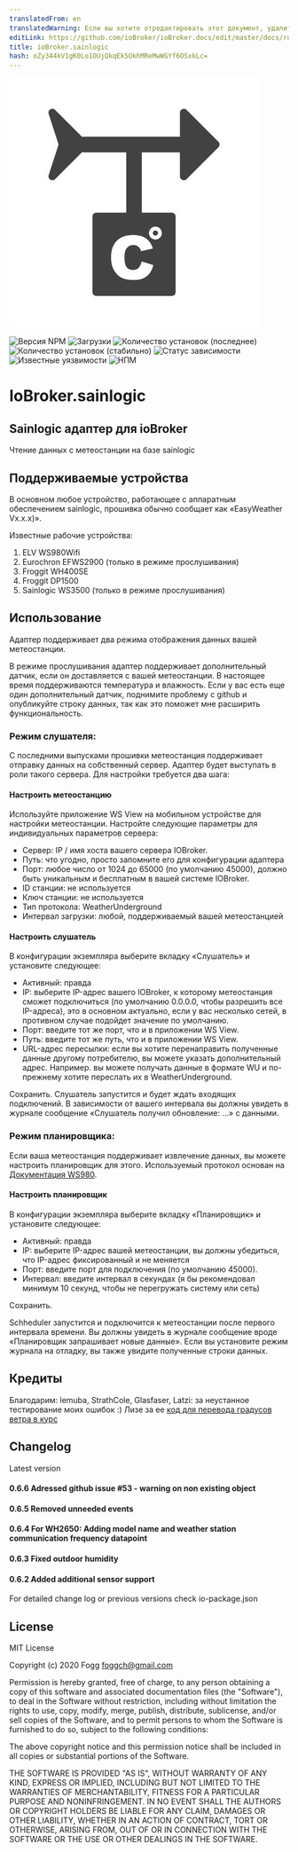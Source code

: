 ```yaml
---
translatedFrom: en
translatedWarning: Если вы хотите отредактировать этот документ, удалите поле «translationFrom», в противном случае этот документ будет снова автоматически переведен
editLink: https://github.com/ioBroker/ioBroker.docs/edit/master/docs/ru/adapterref/iobroker.sainlogic/README.md
title: ioBroker.sainlogic
hash: oZy344kV1gK0Lo1OUjQkqEk5OkhMReMwWGYf6OSxkLc=
---
```

![Логотип](../../../en/adapterref/iobroker.sainlogic/admin/sainlogic.png)

![Версия NPM](http://img.shields.io/npm/v/iobroker.sainlogic.svg)
![Загрузки](https://img.shields.io/npm/dm/iobroker.sainlogic.svg)
![Количество установок (последнее)](http://iobroker.live/badges/sainlogic-installed.svg)
![Количество установок (стабильно)](http://iobroker.live/badges/sainlogic-stable.svg)
![Статус зависимости](https://img.shields.io/david/phifogg/iobroker.sainlogic.svg)
![Известные уязвимости](https://snyk.io/test/github/phifogg/ioBroker.sainlogic/badge.svg)
![НПМ](https://nodei.co/npm/iobroker.sainlogic.png?downloads=true)

# IoBroker.sainlogic
## Sainlogic адаптер для ioBroker
Чтение данных с метеостанции на базе sainlogic

## Поддерживаемые устройства
В основном любое устройство, работающее с аппаратным обеспечением sainlogic, прошивка обычно сообщает как «EasyWeather Vx.x.x)».

Известные рабочие устройства:

1. ELV WS980Wifi
1. Eurochron EFWS2900 (только в режиме прослушивания)
1. Froggit WH400SE
1. Froggit DP1500
1. Sainlogic WS3500 (только в режиме прослушивания)

## Использование
Адаптер поддерживает два режима отображения данных вашей метеостанции.

В режиме прослушивания адаптер поддерживает дополнительный датчик, если он доставляется с вашей метеостанции. В настоящее время поддерживаются температура и влажность. Если у вас есть еще один дополнительный датчик, поднимите проблему с github и опубликуйте строку данных, так как это поможет мне расширить функциональность.

### Режим слушателя:
С последними выпусками прошивки метеостанция поддерживает отправку данных на собственный сервер. Адаптер будет выступать в роли такого сервера. Для настройки требуется два шага:

#### Настроить метеостанцию
Используйте приложение WS View на мобильном устройстве для настройки метеостанции. Настройте следующие параметры для индивидуальных параметров сервера:

- Сервер: IP / имя хоста вашего сервера IOBroker.
- Путь: что угодно, просто запомните его для конфигурации адаптера
- Порт: любое число от 1024 до 65000 (по умолчанию 45000), должно быть уникальным и бесплатным в вашей системе IOBroker.
- ID станции: не используется
- Ключ станции: не используется
- Тип протокола: WeatherUnderground
- Интервал загрузки: любой, поддерживаемый вашей метеостанцией

#### Настроить слушатель
В конфигурации экземпляра выберите вкладку «Слушатель» и установите следующее:

- Активный: правда
- IP: выберите IP-адрес вашего IOBroker, к которому метеостанция сможет подключиться (по умолчанию 0.0.0.0, чтобы разрешить все IP-адреса), это в основном актуально, если у вас несколько сетей, в противном случае подойдет значение по умолчанию.
- Порт: введите тот же порт, что и в приложении WS View.
- Путь: введите тот же путь, что и в приложении WS View.
- URL-адрес пересылки: если вы хотите перенаправить полученные данные другому потребителю, вы можете указать дополнительный адрес. Например. вы можете получать данные в формате WU и по-прежнему хотите переслать их в WeatherUnderground.

Сохранить.
Слушатель запустится и будет ждать входящих подключений. В зависимости от вашего интервала вы должны увидеть в журнале сообщение «Слушатель получил обновление: ...» с данными.

### Режим планировщика:
Если ваша метеостанция поддерживает извлечение данных, вы можете настроить планировщик для этого. Используемый протокол основан на [Документация WS980](https://github.com/RrPt/WS980).

#### Настроить планировщик
В конфигурации экземпляра выберите вкладку «Планировщик» и установите следующее:

- Активный: правда
- IP: выберите IP-адрес вашей метеостанции, вы должны убедиться, что IP-адрес фиксированный и не меняется
- Порт: введите порт для подключения (по умолчанию 45000).
- Интервал: введите интервал в секундах (я бы рекомендовал минимум 10 секунд, чтобы не перегружать систему или сеть)

Сохранить.

Schheduler запустится и подключится к метеостанции после первого интервала времени. Вы должны увидеть в журнале сообщение вроде «Планировщик запрашивает новые данные». Если вы установите режим журнала на отладку, вы также увидите полученные строки данных.

## Кредиты
Благодарим: lemuba, StrathCole, Glasfaser, Latzi: за неустанное тестирование моих ошибок :) Лизе за ее [код для перевода градусов ветра в курс](https://www.programmieraufgaben.ch/aufgabe/windrichtung-bestimmen/ibbn2e7d)

## Changelog

Latest version

#### 0.6.6 Adressed github issue #53 - warning on non existing object

#### 0.6.5 Removed unneeded events

#### 0.6.4 For WH2650: Adding model name and weather station communication frequency datapoint

#### 0.6.3 Fixed outdoor humidity

#### 0.6.2 Added additional sensor support


For detailed change log or previous versions check io-package.json

## License
MIT License

Copyright (c) 2020 Fogg <foggch@gmail.com>

Permission is hereby granted, free of charge, to any person obtaining a copy
of this software and associated documentation files (the "Software"), to deal
in the Software without restriction, including without limitation the rights
to use, copy, modify, merge, publish, distribute, sublicense, and/or sell
copies of the Software, and to permit persons to whom the Software is
furnished to do so, subject to the following conditions:

The above copyright notice and this permission notice shall be included in all
copies or substantial portions of the Software.

THE SOFTWARE IS PROVIDED "AS IS", WITHOUT WARRANTY OF ANY KIND, EXPRESS OR
IMPLIED, INCLUDING BUT NOT LIMITED TO THE WARRANTIES OF MERCHANTABILITY,
FITNESS FOR A PARTICULAR PURPOSE AND NONINFRINGEMENT. IN NO EVENT SHALL THE
AUTHORS OR COPYRIGHT HOLDERS BE LIABLE FOR ANY CLAIM, DAMAGES OR OTHER
LIABILITY, WHETHER IN AN ACTION OF CONTRACT, TORT OR OTHERWISE, ARISING FROM,
OUT OF OR IN CONNECTION WITH THE SOFTWARE OR THE USE OR OTHER DEALINGS IN THE
SOFTWARE.